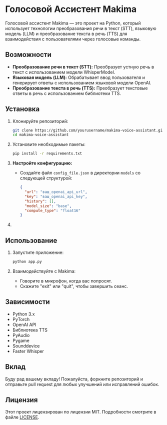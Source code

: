 # Голосовой Ассистент Makima

Голосовой ассистент Makima — это проект на Python, который использует технологии преобразования речи в текст (STT), языковую модель (LLM) и преобразование текста в речь (TTS) для взаимодействия с пользователями через голосовые команды.

## Возможности

- **Преобразование речи в текст (STT):** Преобразует устную речь в текст с использованием модели WhisperModel.
- **Языковая модель (LLM):** Обрабатывает ввод пользователя и генерирует ответы с использованием языковой модели OpenAI.
- **Преобразование текста в речь (TTS):** Преобразует текстовые ответы в речь с использованием библиотеки TTS.

## Установка

1. Клонируйте репозиторий:
   ```bash
   git clone https://github.com/yourusername/makima-voice-assistant.git
   cd makima-voice-assistant
   ```

2. Установите необходимые пакеты:
   ```bash
   pip install -r requirements.txt
   ```

3. **Настройте конфигурацию:**
   - Создайте файл `config_file.json` в директории `models` со следующей структурой:
     ```json
     {
       "url": "ваш_openai_api_url",
       "key": "ваш_openai_api_key",
       "history": [],
       "model_size": "base",
       "compute_type": "float16"
     }
     ```

4. 

## Использование

1. Запустите приложение:
   ```bash
   python app.py
   ```

2. Взаимодействуйте с Makima:
   - Говорите в микрофон, когда вас попросят.
   - Скажите "exit" или "quit", чтобы завершить сеанс.

## Зависимости

- Python 3.x
- PyTorch
- OpenAI API
- Библиотека TTS
- PyAudio
- Pygame
- Sounddevice
- Faster Whisper

## Вклад

Буду  рад вашему вкладу! Пожалуйста, форкните репозиторий и отправьте pull request для любых улучшений или исправлений ошибок.

## Лицензия

Этот проект лицензирован по лицензии MIT. Подробности смотрите в файле [LICENSE](LICENSE).


